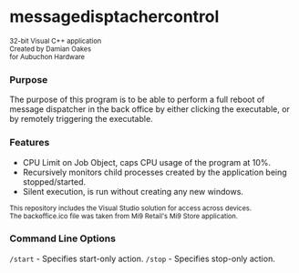# messagedisptachercontrol
<sup>32-bit Visual C++ application</sup> <br/>
<sup>Created by Damian Oakes</sup> <br/>
<sup>for Aubuchon Hardware</sup> <br/>

### Purpose
The purpose of this program is to be able to perform a full reboot of message dispatcher in the back office
by either clicking the executable, or by remotely triggering the executable.

### Features
- CPU Limit on Job Object, caps CPU usage of the program at 10%.
- Recursively monitors child processes created by the application being stopped/started.
- Silent execution, is run without creating any new windows.

<sub>This repository includes the Visual Studio solution for access across devices.</sub> <br />
<sub>The backoffice.ico file was taken from Mi9 Retail's Mi9 Store application.</sub>

### Command Line Options
`/start` - Specifies start-only action. 
`/stop` - Specifies stop-only action.

